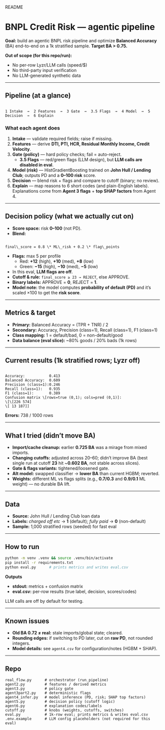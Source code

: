 README
# BNPL Credit Risk — agentic pipeline

**Goal:** build an agentic BNPL risk pipeline and optimize **Balanced Accuracy** (BA) end-to-end on a 1k stratified sample. **Target BA > 0.75.**

**Out of scope (for this repo/run):**
- No per-row Lyzr/LLM calls (speed/$)
- No third-party input verification
- No LLM-generated synthetic data

---

## Pipeline (at a glance)

```

1 Intake  →  2 Features  →  3 Gate  →  3.5 Flags  →  4 Model  →  5 Decision  →  6 Explain

```

### What each agent does
1. **Intake** — validate required fields; raise if missing.  
2. **Features** — derive **DTI, PTI, HCR, Residual Monthly Income, Credit Velocity**.  
3. **Gate (policy)** — hard policy checks; fail = auto-reject.  
   - **3.5 Flags** — red/green flags (LLM design), but **LLM calls are disabled in eval**.  
4. **Model (risk)** — HistGradientBoosting trained on **John Hull / Lending Club**; outputs PD and a **0–100 risk** score.  
5. **Decision** — blend risk + flags and compare to cutoff (binary; no review).  
6. **Explain** — map reasons to 6 short codes (and plain-English labels). Explanations come from **Agent 3 flags** + **top SHAP factors** from Agent 4.

---

## Decision policy (what we actually cut on)

- **Score space:** risk **0–100** (not PD).
- **Blend:**
```

final\_score = 0.8 \* ML\_risk + 0.2 \* flag\_points

```
- **Flags:** max 5 per profile  
  - Red: **+12** (high), **+10** (med), **+8** (low)  
  - Green: **−15** (high), **−10** (med), **−5** (low)
- In this eval, **LLM flags are off**.
- **Cutoff & rule:** `final_score ≥ 23 → REJECT`, else APPROVE.
- **Binary labels:** APPROVE = **0**, REJECT = **1**.
- **Model note:** the model computes **probability of default (PD)** and it’s scaled ×100 to get the **risk score**.

---

## Metrics & target

- **Primary:** Balanced Accuracy = (TPR + TNR) / 2  
- **Secondary:** Accuracy, Precision (class=1), Recall (class=1), F1 (class=1)  
- **Class mapping:** 1 = default/bad, 0 = non-default/good  
- **Data balance (eval slice):** ~80% goods / 20% bads (1k rows)

---

## Current results (1k stratified rows; Lyzr off)

```

Accuracy:           0.413
Balanced Accuracy:  0.609
Precision (class=1):0.246
Recall (class=1):   0.935
F1 (class=1):       0.389
Confusion matrix \[rows=true (0,1); cols=pred (0,1)]:
\[\[226 574]
\[ 13 187]]

````

**Errors:** 738 / 1000 rows

---

## What I tried (didn’t move BA)

- **Import/cache cleanup:** earlier **0.725 BA** was a mirage from mixed imports.  
- **Changing cutoffs:** adjusted across 20–60; didn’t improve BA (best single run at cutoff **23** hit ~**0.602 BA**, not stable across slices).  
- **Gate & flags variants:** tightened/loosened gate.  
- **Alt model:** swapped classifier → **lower BA** than current HGBM; reverted.  
- **Weights:** different ML vs flags splits (e.g., **0.7/0.3** and **0.9/0.1** ML weight) — no durable BA lift.

---

## Data

- **Source:** John Hull / Lending Club loan data  
- **Labels:** *charged off etc* → **1** (default); *fully paid* → **0** (non-default)  
- **Sample:** 1,000 stratified rows (seeded) for fast eval

---

## How to run

```bash
python -m venv .venv && source .venv/bin/activate
pip install -r requirements.txt
python eval.py      # prints metrics and writes eval.csv
````

**Outputs**

* **stdout:** metrics + confusion matrix
* **eval.csv:** per-row results (true label, decision, scores/codes)

LLM calls are off by default for testing.

---

## Known issues

* **Old BA 0.72 ≠ real:** stale imports/global state; cleared.
* **Rounding edges:** if switching to PD later, cut on **raw PD**, not rounded integers.
* **Model details:** see `agent4.csv` for configuration/notes (HGBM + SHAP).

---

## Repo

```
real_flow.py      # orchestrator (run_pipeline)
agent2.py         # features / derived metrics
agent3.py         # policy gate
agent3part2.py    # deterministic flags
agent4_infer.py   # model inference (PD, risk; SHAP top factors)
agent5.py         # decision policy (cutoff logic)
agent6.py         # explanation codes/labels
cutoff.py         # knobs (weights, cutoffs, switches)
eval.py           # 1k-row eval; prints metrics & writes eval.csv
.env.example      # LLM config placeholders (not required for this eval)
```

```
```




    

